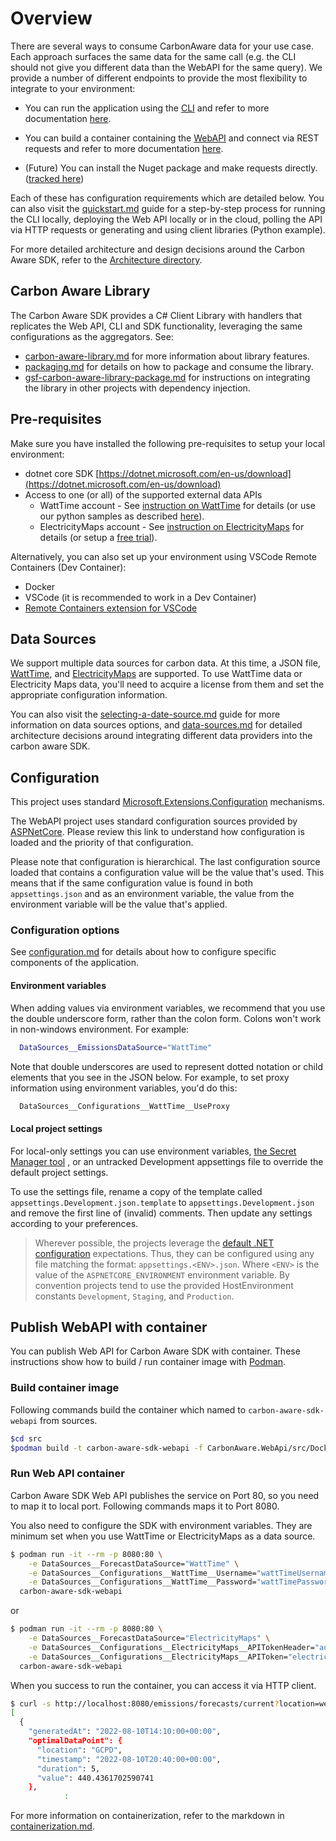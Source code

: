 # Overview

There are several ways to consume CarbonAware data for your use case.
Each approach surfaces the same data for the same call (e.g. the CLI
should not give you different data than the WebAPI for the same query).
We provide a number of different endpoints to provide the most flexibility
to integrate to your environment:

- You can run the application using the [CLI](./src/CarbonAware.CLI) and refer
  to more documentation [here](./carbon-aware-cli.md).

- You can build a container containing the [WebAPI](./src/CarbonAware.WebApi)
  and connect via REST requests and refer to more documentation
  [here](./carbon-aware-webapi.md).

- (Future) You can install the Nuget package and make requests directly.
  ([tracked here](https://github.com/Green-Software-Foundation/carbon-aware-sdk/issues/40))

Each of these has configuration requirements which are detailed below.
You can also visit the [quickstart.md](docs/quickstart.md) guide for a step-by-step
process for running the CLI locally, deploying the Web API locally or in the cloud,
polling the API via HTTP requests or generating and using
client libraries (Python example).

For more detailed architecture and design decisions around the Carbon Aware SDK,
refer to the [Architecture directory](./architecture/).

## Carbon Aware Library

The Carbon Aware SDK provides a C# Client Library with handlers that replicates
the Web API, CLI and SDK functionality, leveraging the same configurations as the
aggregators. See:

- [carbon-aware-library.md](./carbon-aware-library.md) for more information about
  library features.
- [packaging.md](./packaging.md) for details on how to package and consume
  the library.
- [gsf-carbon-aware-library-package.md](./gsf-carbon-aware-library-package.md)
  for instructions on integrating the library in other
  projects with dependency injection.

## Pre-requisites

Make sure you have installed the following pre-requisites
to setup your local environment:

- dotnet core SDK
  [https://dotnet.microsoft.com/en-us/download](https://dotnet.microsoft.com/en-us/download)
- Access to one (or all) of the supported external data APIs
  - WattTime account - See
  [instruction on WattTime](https://www.watttime.org/api-documentation/#register-new-user)
  for details (or use our python samples as described
  [here](samples/watttime-registration/readme.md)).
  - ElectricityMaps account - See
  [instruction on ElectricityMaps](https://api-portal.electricitymaps.com/home)
  for details (or setup a [free trial](https://api-portal.electricitymaps.com)).

Alternatively, you can also set up your environment using
VSCode Remote Containers (Dev Container):

- Docker
- VSCode (it is recommended to work in a Dev Container)
- [Remote Containers extension for VSCode](<https://marketplace.visualstudio.com/items?itemName=ms-vscode-remote.remote-containers>)

## Data Sources

We support multiple data sources for carbon data. At this time,
a JSON file, [WattTime](https://www.watttime.org/), and
[ElectricityMaps](https://www.electricitymaps.com/) are supported.
To use WattTime data or Electricity Maps data, you'll need to acquire a license
from them and set the appropriate configuration information.

You can also visit the
[selecting-a-date-source.md](docs/../selecting-a-data-source.md) guide for more
information on data sources options, and
[data-sources.md](./architecture/data-sources.md) for detailed architecture
decisions around integrating different data providers into the carbon aware SDK.

## Configuration

This project uses standard
[Microsoft.Extensions.Configuration](https://docs.microsoft.com/en-us/dotnet/core/extensions/configuration)
mechanisms.

The WebAPI project uses standard configuration sources provided by
[ASPNetCore](https://docs.microsoft.com/en-us/aspnet/core/fundamentals/configuration/).
Please review this link to understand how configuration is loaded and the
priority of that configuration.

Please note that configuration is hierarchical. The last configuration source
loaded that contains a configuration value will be the value that's used. This
means that if the same configuration value is found in both `appsettings.json`
and as an environment variable, the value from the environment variable will be
the value that's applied.

### Configuration options

See [configuration.md](/docs/configuration.md) for details about how to
configure specific components of the application.

#### Environment variables

When adding values via environment variables, we recommend that you use the
double underscore form, rather than the colon form.
Colons won't work in non-windows environment. For example:

```bash
  DataSources__EmissionsDataSource="WattTime"
```

Note that double underscores are used to represent dotted notation or child
elements that you see in the JSON below. For example, to set proxy information
using environment variables, you'd do this:

```bash
  DataSources__Configurations__WattTime__UseProxy
```

#### Local project settings

For local-only settings you can use environment variables,
[the Secret Manager tool](https://learn.microsoft.com/en-us/aspnet/core/security/app-secrets?view=aspnetcore-6.0&tabs=windows#secret-manager)
, or an untracked Development appsettings file to override
the default project settings.

To use the settings file, rename a copy of the template called
`appsettings.Development.json.template` to `appsettings.Development.json` and
remove the first line of (invalid) comments.
Then update any settings according to your preferences.

> Wherever possible, the projects leverage the
> [default .NET configuration](https://learn.microsoft.com/en-us/aspnet/core/fundamentals/configuration/?view=aspnetcore-6.0#default-application-configuration-sources)
> expectations. Thus, they can be configured using any file matching the
> format: `appsettings.<ENV>.json`. Where `<ENV>` is the value of
> the `ASPNETCORE_ENVIRONMENT` environment variable. By convention projects
> tend to use the provided HostEnvironment constants
> `Development`, `Staging`, and `Production`.

## Publish WebAPI with container

You can publish Web API for Carbon Aware SDK with container. These instructions
show how to build / run container image with [Podman](https://podman.io/).

### Build container image

Following commands build the container which named to `carbon-aware-sdk-webapi`
from sources.

```bash
$cd src
$podman build -t carbon-aware-sdk-webapi -f CarbonAware.WebApi/src/Dockerfile .
```

### Run Web API container

Carbon Aware SDK Web API publishes the service on Port 80, so you need to map
it to local port. Following commands maps it to Port 8080.

You also need to configure the SDK with environment variables. They are minimum
set when you use WattTime or ElectricityMaps as a data source.

```bash
$ podman run -it --rm -p 8080:80 \
    -e DataSources__ForecastDataSource="WattTime" \
    -e DataSources__Configurations__WattTime__Username="wattTimeUsername" \
    -e DataSources__Configurations__WattTime__Password="wattTimePassword" \
  carbon-aware-sdk-webapi
```

or

```bash
$ podman run -it --rm -p 8080:80 \
    -e DataSources__ForecastDataSource="ElectricityMaps" \
    -e DataSources__Configurations__ElectricityMaps__APITokenHeader="auth-token" \
    -e DataSources__Configurations__ElectricityMaps__APIToken="electricityMapsToken" \
  carbon-aware-sdk-webapi
```

When you success to run the container, you can access it via HTTP client.

```bash
$ curl -s http://localhost:8080/emissions/forecasts/current?location=westus2 | jq
[
  {
    "generatedAt": "2022-08-10T14:10:00+00:00",
    "optimalDataPoint": {
      "location": "GCPD",
      "timestamp": "2022-08-10T20:40:00+00:00",
      "duration": 5,
      "value": 440.4361702590741
    },
            :
```

For more information on containerization, refer to the
markdown in [containerization.md](./containerization.md).
